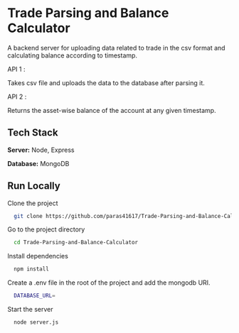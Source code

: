 
# Trade Parsing and Balance Calculator

A backend server for uploading data related to trade in the csv format and calculating balance according to timestamp.

API 1 : 

Takes csv file and uploads the data to the database after parsing it.

API 2 : 

Returns the asset-wise balance of the account at any given timestamp. 


## Tech Stack

**Server:** Node, Express

**Database:** MongoDB


## Run Locally

Clone the project

```bash
  git clone https://github.com/paras41617/Trade-Parsing-and-Balance-Calculator
```

Go to the project directory

```bash
  cd Trade-Parsing-and-Balance-Calculator
```

Install dependencies

```bash
  npm install
```

Create a .env file in the root of the project and add the mongodb URI.

```bash
  DATABASE_URL=
```

Start the server

```bash
  node server.js
```

